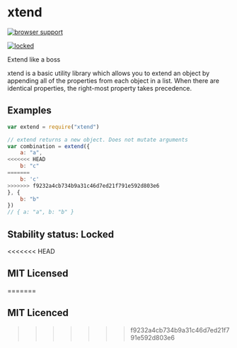 # xtend

[![browser support][3]][4]

[![locked](http://badges.github.io/stability-badges/dist/locked.svg)](http://github.com/badges/stability-badges)

Extend like a boss

xtend is a basic utility library which allows you to extend an object by appending all of the properties from each object in a list. When there are identical properties, the right-most property takes precedence.

## Examples

```js
var extend = require("xtend")

// extend returns a new object. Does not mutate arguments
var combination = extend({
    a: "a",
<<<<<<< HEAD
    b: "c"
=======
    b: 'c'
>>>>>>> f9232a4cb734b9a31c46d7ed21f791e592d803e6
}, {
    b: "b"
})
// { a: "a", b: "b" }
```

## Stability status: Locked

<<<<<<< HEAD
## MIT Licensed 
=======
## MIT Licenced
>>>>>>> f9232a4cb734b9a31c46d7ed21f791e592d803e6


  [3]: http://ci.testling.com/Raynos/xtend.png
  [4]: http://ci.testling.com/Raynos/xtend
